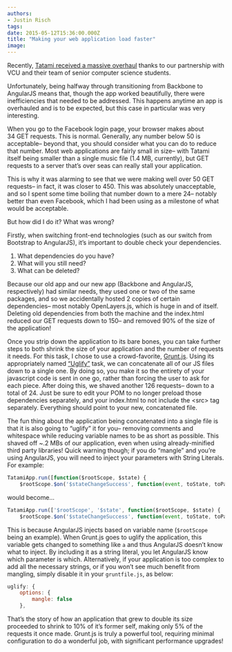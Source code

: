 ```yaml
---
authors:
- Justin Risch
tags:
date: 2015-05-12T15:36:00.000Z
title: "Making your web application load faster"
image: 
---
```


Recently, [Tatami received a massive overhaul](/vcu-ippon-angularjs-tatami/) thanks to our partnership with VCU and their team of senior computer science students.

Unfortunately, being halfway through transitioning from Backbone to AngularJS means that, though the app worked beautifully, there were inefficiencies that needed to be addressed. This happens anytime an app is overhauled and is to be expected, but this case in particular was very interesting.

When you go to the Facebook login page, your browser makes about 34 GET requests. This is normal. Generally, any number below 50 is acceptable– beyond that, you should consider what you can do to reduce that number. Most web applications are fairly small in size– with Tatami itself being smaller than a single music file (1.4 MB, currently), but GET requests to a server that’s over seas can really stall your application.

This is why it was alarming to see that we were making well over 50 GET requests– in fact, it was closer to 450. This was absolutely unacceptable, and so I spent some time boiling that number down to a mere 24– notably better than even Facebook, which I had been using as a milestone of what would be acceptable.

But how did I do it? What was wrong?

Firstly, when switching front-end technologies (such as our switch from Bootstrap to AngularJS), it’s important to double check your dependencies.

1. What dependencies do you have?
2. What will you still need?
3. What can be deleted?

Because our old app and our new app (Backbone and AngularJS, respectively) had similar needs, they used one or two of the same packages, and so we accidentally hosted 2 copies of certain dependencies– most notably OpenLayers.js, which is huge in and of itself. Deleting old dependencies from both the machine and the index.html reduced our GET requests down to 150– and removed 90% of the size of the application!

Once you strip down the application to its bare bones, you can take further steps to both shrink the size of your application and the number of requests it needs. For this task, I chose to use a crowd-favorite, [Grunt.js](http://gruntjs.com/). Using its appropriately named [“Uglify”](https://github.com/gruntjs/grunt-contrib-uglify) task, we can concatenate all of our JS files down to a single one. By doing so, you make it so the entirety of your javascript code is sent in one go, rather than forcing the user to ask for each piece. After doing this, we shaved another 126 requests– down to a total of 24. Just be sure to edit your POM to no longer preload those dependencies separately, and your index.html to not include the &lt;src> tag separately. Everything should point to your new, concatenated file.

The fun thing about the application being concatenated into a single file is that it is also going to “uglify” it for you– removing comments and whitespace while reducing variable names to be as short as possible. This shaved off ~.2 MBs of our application, even when using already-minified third party libraries! Quick warning though; if you do “mangle” and you’re using AngularJS, you will need to inject your parameters with String Literals. For example:

```javascript
TatamiApp.run([function($rootScope, $state) {
    $rootScope.$on('$stateChangeSuccess', function(event, toState, toParams, fromState) {...
```

would become…

```javascript
TatamiApp.run(['$rootScope', '$state', function($rootScope, $state) {
    $rootScope.$on('$stateChangeSuccess', function(event, toState, toParams, fromState) {
```

This is because AngularJS injects based on variable name (`$rootScope` being an example). When Grunt.js goes to uglify the application, this variable gets changed to something like `a` and thus AngularJS doesn’t know what to inject. By including it as a string literal, you let AngularJS know which parameter is which. Alternatively, if your application is too complex to add all the necessary strings, or if you won’t see much benefit from mangling, simply disable it in your `gruntfile.js`, as below:

```javascript
uglify: {
    options: {
        mangle: false
    },
```

That’s the story of how an application that grew to double its size proceeded to shrink to 10% of it’s former self, making only 5% of the requests it once made. Grunt.js is truly a powerful tool, requiring minimal configuration to do a wonderful job, with significant performance upgrades!
